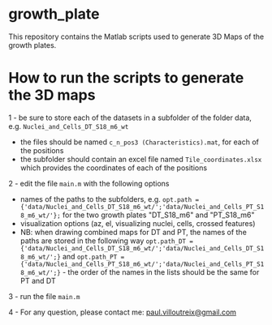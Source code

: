 # growth_plate
This repository contains the Matlab scripts used to generate 3D Maps of the growth plates.


# How to run the scripts to generate the 3D maps

1 - be sure to store each of the datasets in a subfolder of the folder data, e.g. ```Nuclei_and_Cells_DT_S18_m6_wt```
  * the files should be named ```c_n_pos3 (Characteristics).mat```, for each of the positions
  * the subfolder should contain an excel file named ```Tile_coordinates.xlsx``` which provides the coordinates of each of the positions
  
2 - edit the file ```main.m``` with the following options
  * names of the paths to the subfolders, e.g. ``` opt.path = {'data/Nuclei_and_Cells_DT_S18_m6_wt/';'data/Nuclei_and_Cells_PT_S18_m6_wt/'}; ``` for the two growth plates "DT_S18_m6" and "PT_S18_m6"
  * visualization options (az, el, visualizing nuclei, cells, crossed features)
  * NB: when drawing combined maps for DT and PT, the names of the paths are stored in the following way ```opt.path_DT = {'data/Nuclei_and_Cells_DT_S18_m6_wt/';'data/Nuclei_and_Cells_DT_S18_m6_wt/';}``` and ```opt.path_PT = {'data/Nuclei_and_Cells_PT_S18_m6_wt/';'data/Nuclei_and_Cells_PT_S18_m6_wt/';}``` - the order of the names in the lists should be the same for PT and DT
  
3 - run the file ```main.m```

4 - For any question, please contact me: paul.villoutreix@gmail.com
